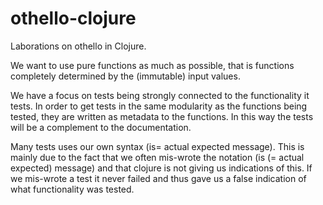 # othello-clojure
Laborations on othello in Clojure.

We want to use pure functions as much as possible, that is functions completely determined by the (immutable) input
values.

We have a focus on tests being strongly connected to the functionality it tests. In order to get tests in the same
modularity as the functions being tested, they are written as metadata to the functions. In this way the tests will be a
complement to the documentation.

Many tests uses our own syntax (is= actual expected message). This is mainly due to the fact that we often mis-wrote the
notation (is (= actual expected) message) and that clojure is not giving us indications of this. If we mis-wrote a
test it never failed and thus gave us a false indication of what functionality was tested.
